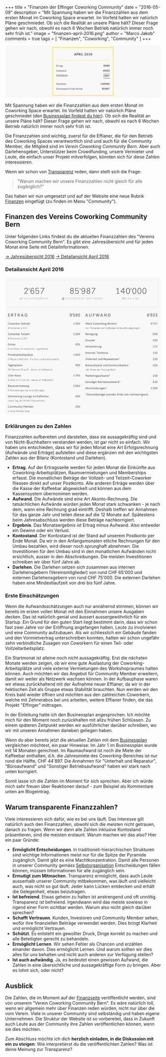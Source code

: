 +++
title = "Finanzen der Effinger Coworking Community"
date = "2016-05-09"
description = "Mit Spannung haben wir die Finanzzahlen aus dem ersten Monat im Coworking Space erwartet. Im Vorfeld hatten wir natürlich Pläne geschmiedet. Ob sich die Realität an unsere Pläne hält? Dieser Frage gehen wir nach, obwohl es nach 6 Wochen Betrieb natürlich immer noch sehr früh ist."
image = "finanzen-april-2016.png"
author = "Marco Jakob"
comments = true
tags = [ "Finanzen", "Coworking", "Community" ]
+++

![Finanzen April 2016](finanzen-april-2016.png)

<div class="lead">
Mit Spannung haben wir die Finanzzahlen aus dem ersten Monat im Coworking Space erwartet. Im Vorfeld hatten wir natürlich Pläne geschmiedet (den <a href="/blog/businessplan/">Businessplan findest du hier</a>). Ob sich die Realität an unsere Pläne hält? Dieser Frage gehen wir nach, obwohl es nach 6 Wochen Betrieb natürlich immer noch sehr früh ist.
</div>

Die Finanzzahlen sind wichtig, zuerst für die Effianer, die für den Betrieb des Coworking Spaces verantwortlich sind und auch für die Community Member, die Mitglied sind im *Verein Coworking Community Bern*. Aber auch Darlehensgeber, Unterstützer beim Crowdfunding, unsere Vermieter und Leute, die einfach unser Projekt mitverfolgen, könnten sich für diese Zahlen interessieren.

Wenn wir schon von [Transparenz](/grundsaetze/transparenz/) reden, dann stellt sich die Frage:

> "Warum machen wir unsere Finanzzahlen nicht gleich für alle zugänglich?"

Das haben wir nun umgesetzt und auf der Website eine neue Rubrik [Finanzen](/finanzen/) eingefügt (zu finden im Menu "Community").


## Finanzen des Vereins Coworking Community Bern

Unter folgenden Links findest du die aktuellen Finanzzahlen des "Vereins Coworking Community Bern". Es gibt eine Jahresübersicht und für jeden Monat eine Seite mit Detailinformationen.

<a href="/finanzen/" class="btn btn-mod btn-medium btn-round mb-10">&rarr; Jahresübersicht 2016</a> <a href="/finanzen/verein-coworking-community-bern/2016-04/" class="btn btn-mod btn-medium btn-round mb-10">&rarr; Detailansicht April 2016</a>


### Detailansicht April 2016

![Finanzen April 2016](finanzen-april-2016-details.png)


### Erklärungen zu den Zahlen

Finanzzahlen aufbereiten und darstellen, dass sie aussagekräftig sind und von Nicht-Buchhaltern verstanden werden, ist gar nicht so einfach. Wir haben uns entschieden, dass wir für jeden Monat eine Art Erfolgsrechnung (Aufwände und Erträge) aufstellen und diese ergänzen mit den wichtigsten Zahlen aus der Bilanz (Kontostand und Darlehen).

* **Ertrag**. Auf der Ertragsseite werden für jeden Monat die Einkünfte aus Coworking-Arbeitsplätzen, Raumvermietungen und Memberships erfasst. Die monatlichen Beträge der Vollzeit- und Teilzeit-Coworker fliessen direkt auf unser Postkonto. Alle anderen Erträge werden über die Kasse der Kaffeebar abgewickelt und können aus dem Kassensystem übernommen werden.
* **Aufwand**. Die Aufwände sind eine Art Akonto-Rechnung. Die tatsächlichen Aufwände würden jeden Monat stark schwanken - je nach dem, wann eine Rechnung grad eintrifft. Deshalb treffen wir Annahmen für das ganze Jahr und teilen diese auf die 12 Monate auf. Spätestens beim Jahresabschluss werden diese Beträge nachkorrigiert.
* **Ergebnis**. Das Monatsergebnis ist Ertrag minus Aufwand. Also entweder ein Gewinn oder ein Verlust.
* **Kontostand**. Der Kontostand ist der Stand auf unserem Postkonto per Ende Monat. Da wir in den Anfangsmonaten etliche Rechnungen für den Umbau bezahlen, wird dieser noch sprunghaft abnehmen. Die Investitionen für den Umbau sind in den monatlichen Aufwänden nicht ersichtlich, ausser in den Abschreibungen. Die meisten Investitionen schreiben wir über fünf Jahre ab.
* **Darlehen**. Die Darlehen setzen sich zusammen aus internen Darlehensgebern (Vereinsmitglieder) von rund CHF 65'000 und externen Darlehensgebern von rund CHF 75'000. Die externen Darlehen haben eine Mindestlaufzeit von drei bis fünf Jahre.


### Erste Einschätzungen

Wenn die Aufwandsschätzungen auch nur annähernd stimmen, können wir bereits im ersten vollen Monat mit den Einnahmen unsere Ausgaben decken. Das ist natürlich genial und äussert aussergewöhnlich für ein Startup. Ein Grund für den guten Start liegt bestimmt darin, dass wir schon fast zwei Jahre vor der Eröffnung angefangen haben, Leute zu involvieren und eine Community aufzubauen. Als wir schliesslich ein Gebäude fanden und den Vormietvertrag unterschreiben konnten, hatten wir schon ungefähr zehn verbindliche Zusagen von Coworkern für einen Teil- oder Vollzeitarbeitsplatz.

Ein Startmonat ist alleine noch nicht aussagekräftig. Erst die nächsten Monate werden zeigen, ob wir eine gute Auslastung der Coworking-Arbeitsplätze und viele externe Vermietungen des Workshopraumes halten können. Auch möchten wir das Angebot für Community Member erweitern, damit wir weiter als Netzwerk wachsen können. In der Aufbauphase waren wir etwas zurückhaltend mit der Aufnahme neuer Effianer, da wir in der hektischen Zeit als Gruppe etwas Stabilität brauchten. Nun werden wir den Kreis bald wieder öffnen und möchten aus den zahlreichen Coworkern, welche mit Zehnerabos bei uns arbeiten, weitere Effianer finden, die das Projekt "Effinger" mittragen.

In der Einleitung hatte ich den Businessplan angesprochen. Ich möchte mich für den Moment noch zurückhalten mit allzu frühen Schlüssen. Zu einem späteren Zeitpunkt werden wir ausführlicher darüber schreiben, wo wir mit unseren Annahmen daneben geliegen haben.

Wenn du aber bereits jetzt die aktuellen Zahlen mit dem [Businessplan](/blog/businessplan/) vergleichen möchtest, ein paar Hinweise: Im Jahr 1 im Businessplan wurde mit 14 Monaten gerechnet. Im Raumaufwand ist noch die Miete der Kaffeebar enthalten, d.h. die Jahresmiete des Coworking-Bereiches ist nur rund die Hälfte, CHF 44'897. Die Annahmen für "Unterhalt und Reparatur", "Büroaufwand" und "Sonstiger Betriebsaufwand" haben wir stark nach unten korrigiert.

Somit lasse ich die Zahlen im Moment für sich sprechen. Aber ich würde mich sehr freuen über Reaktionen darauf - zum Beispiel als Kommentare unten am Blogeintrag.


## Warum transparente Finanzzahlen?

Viele interessieren sich dafür, wie es bei uns läuft. Das Interesse gilt natürlich auch den Finanzzahlen, obwohl sich die meisten nicht getrauen, danach zu fragen. Wenn wir dann alle Zahlen inklusive Kontostand präsentieren, sind die meisten erstaunt. Warum machen wir das also? Hier ein paar Gründe:


* **Ermöglicht Entscheidungen**. In traditionell-hierarchischen Strukturen sind wichtige Informationen meist nur für die Spitze der Pyramide zugänglich. Damit gibt es eine Machtkonzentration. Damit alle Personen in unserer Community gemäss [Selbstorganisation](/organisation/) Entscheidungen fällen können, müssen Informationen für alle zugänglich sein.
* **Ermutigt zum Mitmachen**. Transparenz ermöglicht, dass auch Leute ausserhalb unserer Community mitbekommen, was läuft und vielleicht auch, was nicht so gut läuft. Jeder kann Lücken entdecken und erhält die Gelegenheit, etwas beizutragen.
* **Ist befreiend**. Etwas geheim zu halten ist anstrengend und oft unnötig. Transparenz ist befreiend. Irgendwann wird das meiste sowieso in irgend einer Form sichtbar werden. Warum also nicht gleich darüber sprechen?
* **Schafft Vertrauen**. Kunden, Investoren und Community Member sehen, wofür ihre finanziellen Beiträge verwendet werden. Dies bringt Klarheit und ermöglicht Vertrauen.
* **Schützt**. Es entsteht ein gewollter Druck, Dinge korrekt zu machen und alle Beteiligten gerecht zu behandeln.
* **Ermöglicht Lernen**. Wir sehen Fehler als Chancen und erzählen einander davon. Dies ermöglicht Lernen. Und warum sollten wir dies alles für uns behalten und nicht auch anderen zur Verfügung stellen?
* **Ist auch aufwändig**. Ja, es bedeutet einen gewissen Aufwand, die Zahlen in eine übersichtliche und aussagekräftige Form zu bringen. Aber es lohnt sich, oder nicht?


## Ausblick

Die Zahlen, die im Moment auf der [Finanzseite](/finanzen/) veröffentlicht werden, sind von unserem "Verein Coworking Community Bern". Es wäre natürlich toll, wenn wir allgemein mehr über Finanzen reden würden, nicht nur über die vom Verein. Viele in unserer Community sind selbständig und haben eigene Unternehmen. Die Struktur der Website ist so vorbereitet, dass in Zukunft auch Leute aus der Community ihre Zahlen veröffentlichen können, wenn sie dies möchten.

Zum Abschluss möchte ich dich **herzlich einladen, in die Diskussion mit ein zu steigen**: Wie interpretierst du die veröffentlichten Zahlen? Was ist deine Meinung zur Transparenz?
